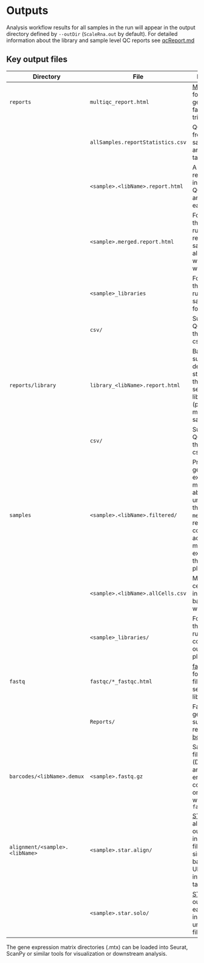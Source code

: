 # Outputs

Analysis workflow results for all samples in the run will appear in the output directory defined by `--outDir` (`ScaleRna.out` by default). 
For detailed information about the library and sample level QC reports see [qcReport.md](qcReport.md)

## Key output files
| Directory | File | Description |
|-----------|------|-------------|
| `reports`| `multiqc_report.html` | [MultiQC](https://multiqc.info/) report for fastq generation, fastQC and trimming |
| | `allSamples.reportStatistics.csv` | QC metrics from all samples in this analysis in one table
| | `<sample>.<libName>.report.html` | A standalone report including key QC metrics and figures for each sample |
| | `<sample>.merged.report.html` | For extended throughput runs, a merged report for each sample across all plates, when running with `--merge`|
| | `<sample>_libraries` | For extended throughput runs, individual sample reports for each plate
| | `csv/` | Summary and QC metrics for this sample in csv format |
| `reports/library` | `library_<libName>.report.html` | Barcode summary and demultiplexing statistics for the whole sequencing library (potentially multiple samples) |
| | `csv/` | Summary and QC metrics for this library in csv format | 
|  `samples` | `<sample>.<libName>.filtered/` | Pre-filtered gene expression matrix for cells above the unique read threshold; `merged` for results combined across multiple extended throughput plates |
| | `<sample>.<libName>.allCells.csv` | Metrics per cell-barcode, including barcodes / well positions
| | `<sample>_libraries/` | For extended throughput runs, this contains output files per plate
| `fastq` | `fastqc/*_fastqc.html` | [fastqc](https://github.com/s-andrews/FastQC) report for each fastq file in the sequencing library |
| | `Reports/` | Fastq generation summary reports from [bcl-convert](https://support.illumina.com/sequencing/sequencing_software/bcl-convert.html) |
| `barcodes/<libName>.demux` | `<sample>.fastq.gz` | Sample fastq files (Demultiplexed and barcode error-corrected); only included with `--fastqOut true` |
| `alignment/<sample>.<libName>` | `<sample>.star.align/` | [STAR](https://github.com/alexdobin/STAR) alignment output, including BAM file, with single-cell barcode and UMI information in tags
|  | `<sample>.star.solo/` | [STARSolo](https://github.com/alexdobin/STAR/blob/master/docs/STARsolo.md) output for each sample, including unfiltered `.mtx` files


The gene expression matrix directories (.mtx) can be loaded into Seurat, ScanPy or similar tools for visualization or downstream analysis.